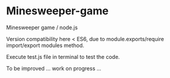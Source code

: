 # Minesweeper-game
Minesweeper game / node.js 

Version compatibility here < ES6, due to module.exports/require import/export modules method. 

Execute test.js file in terminal to test the code. 

To be improved ... work on progress ... 
